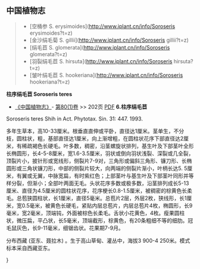

## 中国植物志

> * [空桶参  S.  erysimoides](http://www.iplant.cn/info/Soroseris erysimoides?t=z)
> * [金沙绢毛菊  S.  gillii](http://www.iplant.cn/info/Soroseris gillii?t=z)
> * [绢毛苣  S.  glomerata](http://www.iplant.cn/info/Soroseris glomerata?t=z)
> * [羽裂绢毛苣  S.  hirsuta](http://www.iplant.cn/info/Soroseris hirsuta?t=z)
> * [皱叶绢毛苣  S.  hookeriana](http://www.iplant.cn/info/Soroseris hookeriana?t=z)


**柱序绢毛苣 Soroseris teres**

* [《中国植物志》](http://www.iplant.cn/frps)- [第80(1)卷](http://www.iplant.cn/frps/vol/80(1)) >> 202页 [PDF](http://www.iplant.cn/frps/pdf/80(1)/202a.PDF)
**6.柱序绢毛苣**

Soroseris teres Shih in Act. Phytotax. Sin. 31: 447. 1993.

多年生草本，高10-33厘米。根垂直直伸或平卧，直径达1厘米。茎单生，不分枝，圆柱状，粗，基部直径达1厘米，向上渐增粗，在圆柱状花序下部直径达2厘米，有稀疏褐色长硬毛。叶多数，稠密，沿茎螺旋状排列，基生叶及下部茎叶全形长椭圆形，长4-5-8厘米，宽1.6-3.5厘米，羽状或倒向羽状浅裂、深裂或几全裂，顶裂片小，披针形或宽线形，侧裂片7-9对，三角形或偏斜三角形、镰刀形、长椭圆形或三角状镰刀形，中部的侧裂片较大，向两端的侧裂片渐小，叶柄长达5. 5厘米，有翼或无翼，中脉宽扁，有时紫红色；上部茎叶与基生叶及下部茎叶同形并等样分裂，但渐小；全部叶两面无毛。头状花序多数或极多数，沿茎排列成长5-13厘米、直径为4.5厘米的圆柱状花序，花序梗长0.8-1.5厘米，被稠密的棕黄色长柔毛。总苞狭圆柱状，长1厘米，直径5毫米。总苞片2层，外层2枚，狭线形，长1厘米，宽0.5毫米，被黄色长硬毛，紧贴内层总苞片，内层总苞片4枚，椭圆形，长9毫米，宽2毫米，顶端钝，外面被棕色长柔毛。舌状小花黄色，4枚。瘦果圆柱状，微压扁，平凸状，长5毫米，顶端截形，棕黄色，有20条粗细不等的细肋。冠毛鼠灰色，长9-11毫米，细锯齿状。花果期7-9月。

分布西藏 (亚东、聂拉木) 。生于高山草甸、灌丛中，海拔3 900-4 250米。模式标本采自西藏亚东。

}